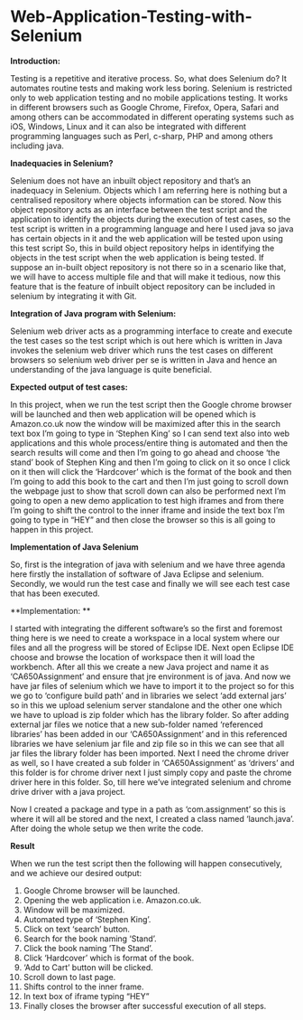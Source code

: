# Web-Application-Testing-with-Selenium

**Introduction:**  

Testing is a repetitive and iterative process. So, what does Selenium do? It automates routine tests and making work less boring. Selenium is restricted only to web application testing and no mobile applications testing. It works in different browsers such as Google Chrome, Firefox, Opera, Safari and among others can be accommodated in different operating systems such as iOS, Windows, Linux and it can also be integrated with different programming languages such as Perl, c-sharp, PHP and among others including java.

**Inadequacies in Selenium?**

Selenium does not have an inbuilt object repository and that’s an inadequacy in Selenium. Objects which I am referring here is nothing but a centralised repository where objects information can be stored. Now this object repository acts as an interface between the test script and the application to identify the objects during the execution of test cases, so the test script is written in a programming language and here I used java so java has certain objects in it and the web application will be tested upon using this test script So, this in build object repository helps in identifying the objects in the test script when the web application is being tested. If suppose an in-built object repository is not there so in a scenario like that, we will have to access multiple file and that will make it tedious, now this feature that is the feature of inbuilt object repository can be included in selenium by integrating it with Git.

**Integration of Java program with Selenium:**

Selenium web driver acts as a programming interface to create and execute the test cases so the
test script which is out here which is written in Java invokes the selenium web driver which runs
the test cases on different browsers so selenium web driver per se is written in Java and hence an understanding of the java language is quite beneficial. 

**Expected output of test cases:**

In this project, when we run the test script then the Google chrome browser will be launched and then web application will be opened which is Amazon.co.uk now the window will be maximized after this in the search text box I’m going to type in ‘Stephen King’ so I can send text also into web applications and this whole process/entire thing is automated and then the search results will come and then I’m going to go ahead and choose ‘the stand’ book of Stephen King and then I’m going to click on it so once I click on it then will click the ‘Hardcover’ which is the format of the book and then I’m going to add this book to the cart and then I’m just going to scroll down the webpage just to show that scroll down can also be performed next I’m going to open a new demo application to test high iframes and from there I’m going to shift the control to the inner iframe and inside the text box I’m going to type in “HEY” and then close the browser so this is all going to happen in this project.

**Implementation of Java Selenium**

So, first is the integration of java with selenium and we have three agenda here firstly the installation of software of Java Eclipse and selenium. Secondly, we would run the test case and finally we will see each test case that has been executed.

**Implementation: **

I started with integrating the different software’s so the first and foremost thing here is we need to create a workspace in a local system where our files and all the progress will be stored of Eclipse IDE. Next open Eclipse IDE choose and browse the location of workspace then it will load the workbench. After all this we create a new Java project and name it as ‘CA650Assignment’ and ensure that jre environment is of java. And now we have jar files of selenium which we have to import it to the project so for this we go to ‘configure build path’ and in libraries we select ‘add external jars’ so in this we upload selenium server standalone and the other one which we have to upload is zip folder which has the library folder. So after adding external jar files we notice that a new sub-folder named ‘referenced libraries’ has been added in our ‘CA650Assignment’ and in this referenced libraries we have selenium jar file and zip file so in this we can see that all jar files the library folder has been imported. Next I need the chrome driver as well, so I have created a sub folder in ‘CA650Assignment’ as ‘drivers’ and this folder is for chrome driver next I just simply copy and paste the chrome driver here in this folder. So, till here we’ve integrated selenium and chrome drive driver with a java project.

Now I created a package and type in a path as ‘com.assignment’ so this is where it will all be stored and the next, I created a class named ‘launch.java’. After doing the whole setup we then write the code.


**Result**

When we run the test script then the following will happen consecutively, and we achieve our desired output:
 
1.	Google Chrome browser will be launched.
2.	Opening the web application i.e. Amazon.co.uk.
3.	Window will be maximized.
4.	Automated type of ‘Stephen King’.
5.	Click on text ‘search’ button.
6.	Search for the book naming ‘Stand’.
7.	Click the book naming ’The Stand’.
8.	Click ‘Hardcover’ which is format of the book.
9.	‘Add to Cart’ button will be clicked.
10.	Scroll down to last page.
11.	Shifts control to the inner frame.
12.	In text box of iframe typing “HEY”
13.	Finally closes the browser after successful execution of all steps.

